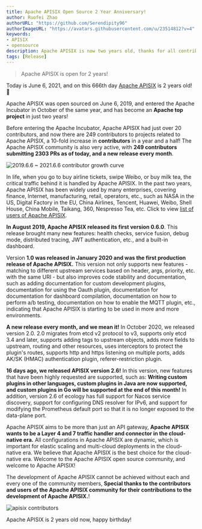 ```yaml
---
title: Apache APISIX Open Source 2 Year Anniversary!
author: Ruofei Zhao
authorURL: "https://github.com/Serendipity96"
authorImageURL: "https://avatars.githubusercontent.com/u/23514812?v=4"
keywords:
- APISIX
- opensource
description: Apache APISIX is now two years old, thanks for all contributors.
tags: [Release]
---
```


> Apache APISIX is open for 2 years!

<!--truncate-->

Today is June 6, 2021, and on this 666th day [Apache APISIX](https://github.com/apache/apisix) is 2 years old! 🎉

Apache APISIX was open sourced on June 6, 2019, and entered the Apache Incubator in October of the same year, and has become an **Apache top project** in just two years!

Before entering the Apache Incubator, Apache APISIX had just over 20 contributors, and now there are 249 contributors to projects related to Apache APISIX, a 10-fold increase in **contributors** in a year and a half! The Apache APISIX community is also very active, with **249 contributors submitting 2303 PRs as of today, and a new release every month**.

![2019.6.6 ~ 2021.6.6 contributor growth curve](https://static.apiseven.com/202108/1630116210945-cdf0888f-c823-4eae-b404-3b1d6cb1b1e6.png)

In life, when you go to buy airline tickets, swipe Weibo, or buy milk tea, the critical traffic behind it is handled by Apache APISIX. In the past two years, Apache APISIX has been widely used by many enterprises, covering finance, Internet, manufacturing, retail, operators, etc., such as NASA in the US, Digital Factory in the EU, China Airlines, Tencent, Huawei, Weibo, Shell House, China Mobile, Taikang, 360, Nespresso Tea, etc. Click to view [list of users of Apache APISIX](https://github.com/apache/apisix).

**In August 2019, Apache APISIX released its first version 0.6.0**. This release brought many new features: health checks, service fusion, debug mode, distributed tracing, JWT authentication, etc., and a built-in dashboard.

Version **1.0 was released in January 2020 and was the first production release of Apache APISIX.** This version not only supports new features - matching to different upstream services based on header, args, priority, etc. with the same URI - but also improves code stability and documentation, such as adding documentation for custom development plugins, documentation for using the Oauth plugin, documentation for documentation for dashboard compilation, documentation on how to perform a/b testing, documentation on how to enable the MQTT plugin, etc., indicating that Apache APISIX is starting to be used in more and more environments.

**A new release every month, and we mean it!** In October 2020, we released version 2.0. 2.0 migrates from etcd v2 protocol to v3, supports only etcd 3.4 and later, supports adding tags to upstream objects, adds more fields to upstream, routing and other resources, uses interceptors to protect the plugin's routes, supports http and https listening on multiple ports, adds AK/SK (HMAC) authentication plugin, referer-restriction plugin.

**16 days ago, we released APISIX version 2.6!** In this version, new features that have been highly requested are supported, such as: **Writing custom plugins in other languages, custom plugins in Java are now supported, and custom plugins in Go will be supported at the end of this month!** In addition, version 2.6 of ecology has full support for Nacos service discovery, support for configuring DNS resolver for IPv6, and support for modifying the Prometheus default port so that it is no longer exposed to the data-plane port.

Apache APISIX aims to be more than just an API gateway, **Apache APISIX wants to be a Layer 4 and 7 traffic handler and connector in the cloud-native era.** All configurations in Apache APISIX are dynamic, which is important for elastic scaling and multi-cloud deployments in the cloud-native era. We believe that Apache APISIX is the best choice for the cloud-native era. Welcome to the Apache APISIX open source community, and welcome to Apache APISIX!

The development of Apache APISIX cannot be achieved without each and every one of the community members, **Special thanks to the contributors and users of the Apache APISIX community for their contributions to the development of Apache APISIX.**!

![apisix contributors](https://static.apiseven.com/202108/1630468565074-c7e83b82-c40d-4c56-bc66-d1be2acc645b.jpeg)

Apache APISIX is 2 years old now, happy birthday!
